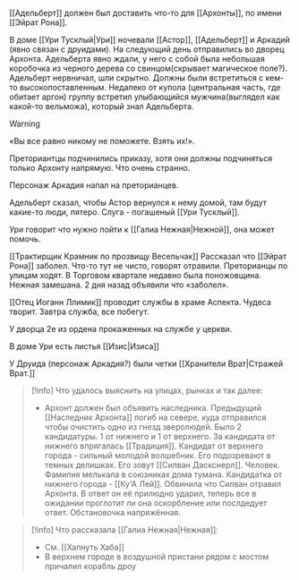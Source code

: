 [[Адельберт]] должен был доставить что-то для [[Архонты]], по имени [[Эйрат Рона]].  
  
 В доме [[Ури Тусклый|Ури]] ночевали [[Астор]], [[Адельберт]] и Аркадий (явно связан с друидами). На следующий день отправились во дворец Архонта. Адельберта явно ждали, у него с собой была небольшая коробочка из черного дерева со свинцом(скрывает магическое поле?). Адельберт нервничал, шли скрытно. Должны были встретиться с кем-то высокопоставленным. Недалеко от купола  (центральная часть, где обитает аргон) группу встретил улыбающийся мужчина(выглядел как какой-то вельможа), который знал Адельберта. 
 
 > [!warning]
 > «Вы все равно никому не поможете. Взять их!». 
 > 
 > Преториантцы подчинились приказу, хотя они должны подчиняться только Архонту напрямую. Что очень странно.
 
 
Персонаж Аркадия напал на преторианцев.
 
Адельберт сказал, чтобы Астор вернулся к нему домой, там будут какие-то люди, пятеро. Слуга - погашеный [[Ури Тусклый]].   

Ури говорит что нужно пойти к [[Галиа Нежная|Нежной]], она может помочь. 

[[Трактирщик Крамник по прозвищу Весельчак]] 
Рассказал что [[Эйрат Рона]] заболел. Что-то тут не чисто, говорят отравили. Преторианцы по улицам ходят. В Торговом квартале недавно была поножовщина. Нежная замешана. 2 дня назад объявили что «заболел».  
  
[[Отец Иоганн Ллимик]] проводит службы в храме Аспекта. Чудеса творит. Завтра служба, все побегут.  
  
У дворца 2е из ордена прокаженных на службе у церкви.  
  
В доме Ури есть листья [[Изис|Изиса]]

У Друида (персонаж Аркадия?) были четки [[Хранители Врат|Стражей Врат.]] 

>[!info]
>Что удалось выяснить на улицах, рынках и так далее: 
>
>- Архонт должен был объявить наследника. Предыдущий [[Наследник Архонта]] погиб на севере, куда отправился чтобы очистить одно из гнезд зверолюдей.  Было 2 кандидатуры. 1 от нижнего и 1 от верхнего. За кандидата от нижнего впрягалась [[Традиция]]. Кандидат от верхнего города - сильный молодой волшебник. Его подозревают в темных делишках. Его зовут [[Силван Даскснерл]]. Человек. Фамилия мелькала в союзниках дома тумана. Кандидатка от нижнего города - [[Ку'А Лей]]. Обвинила что Силван отравил Архонта. В ответ он её прилюдно ударил, теперь все в ожидании проглотит ли она оскорбление или послдедует ответ. Обстановочка напряжённая.  

> [!info]
> Что рассказала [[Галиа Нежная|Нежная]]:
>- См. [[Хапнуть Хаба]]
>- В верхнем городе в воздушной пристани рядом с мостом причалил корабль дроу 
 
